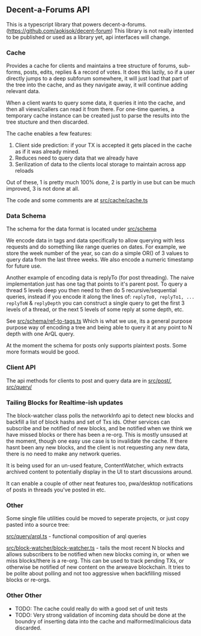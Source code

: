 
## Decent-a-Forums API 

This is a typescript library that powers decent-a-forums. (https://github.com/aokisok/decent-forum) This library is not really intented to be published or used as a library yet, api interfaces will change. 

### Cache 

Provides a cache for clients and maintains a tree structure of forums, sub-forms, posts, edits, replies & a record of votes. It does this lazily, so if a user directly jumps to a deep subforum somewhere, it will just load that part of the tree into the cache, and as they navigate away, it will continue adding relevant data. 

When a client wants to query some data, it queries it into the cache, and then all views/callers can read 
it from there. For one-time queries, a temporary cache instance can be created just to parse the results into the tree stucture and then discarded. 

The cache enables a few features:

1. Client side prediction: if your TX is accepted it gets placed in the cache as if it was already mined.
2. Reduces need to query data that we already have
3. Serilization of data to the clients local storage to maintain across app reloads

Out of these, 1 is pretty much 100% done, 2 is partly in use but can be much improved, 3 is not done at all.

The code and some comments are at [src/cache/cache.ts](src/cache/cache.ts) 

### Data Schema 

The schema for the data format is located under [src/schema](src/schema) 

We encode data in tags and data specifically to allow querying with less requests and do something like range queries on dates. For example, we store the week number of the year, so can do a simple OR() of 3 values to query
data from the last three weeks. We also encode a numeric timestamp for future use. 

Another example of encoding data is replyTo (for post threading). The naive implementation just has one tag that points to it's parent post. To query a thread 5 levels deep you then need to then do 5 recursive/sequential queries, instead if you encode it along the lines of: `replyTo0, replyTo1, ... replyToN` & `replyDepth` you can construct a single query to get the first 3 levels of a thread, or the next 5 levels of some reply at some depth, etc. 

See [src/schema/ref-to-tags.ts](src/schema/ref-to-tags.ts) Which is what we use, its a general purpose purpose way
of encoding a tree and being able to query it at any point to N depth with one ArQL query.


At the moment the schema for posts only supports plaintext posts. Some more formats would be good.

### Client API

The api methods for clients to post and query data are in [src/post/](src/post/), [src/query/](src/query/) 


### Tailing Blocks for Realtime-ish updates

The block-watcher class polls the networkInfo api to detect new blocks and backfill a list of block hashs and 
set of Txs ids. Other services can subscribe and be notified of new blocks, and be notified when we think we have
missed blocks or there has been a re-org. This is mostly unsused at the moment, though one easy use case is to invalidate the cache. If there hasnt been any new blocks, and the client is not requesting any new data, there
is no need to make any network queries. 

It is being used for an un-used feature, ContentWatcher, which extracts archived content to potentially display in 
the UI to start discussions around.

It can enable a couple of other neat features too, pwa/desktop notifications of posts in threads you've posted in etc. 


### Other

Some single file utilities could be moved to seperate projects, or just copy pasted into a source tree:

[src/query/arql.ts](src/query/arql.ts) - functional composition of arql queries

[src/block-watcher/block-watcher.ts](src/block-watcher/block-watcher.ts) - tails the most recent N blocks and allows subscribers to be notified when new blocks coming in, or when we miss blocks/there is a re-org. This can be used to track pending TXs, or otherwise be notified of new content on the arweave blockchain. It tries to be polite about polling and not too aggressive when backfilling missed blocks or re-orgs. 

### Other Other

- TODO: The cache could really do with a good set of unit tests 
- TODO: Very strong validation of incoming data should be done at the boundry 
  of inserting data into the cache and malformed/malicious data discarded. 





